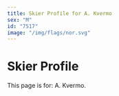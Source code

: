 ```yaml
---
title: Skier Profile for A. Kvermo
sex: "M"
id: "7517"
image: "/img/flags/nor.svg" 
---
```


# Skier Profile

This page is for: A. Kvermo.
    